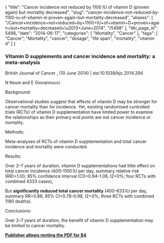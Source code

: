 {
    "title": "Cancer incidence not reduced by 1100 IU of vitamin D (proven again) but mortality decreased",
    "slug": "cancer-incidence-not-reduced-by-1100-iu-of-vitamin-d-proven-again-but-mortality-decreased",
    "aliases": [
        "/Cancer+incidence+not+reduced+by+1100+IU+of+vitamin+D+proven+again+but+mortality+decreased+\u2013+June+2014",
        "/5498"
    ],
    "tiki_page_id": 5498,
    "date": "2014-06-17",
    "categories": [
        "Mortality",
        "Cancer"
    ],
    "tags": [
        "Cancer",
        "Mortality",
        "cancer",
        "dosage",
        "life span",
        "mortality",
        "vitamin d"
    ]
}


### Vitamin D supplements and cancer incidence and mortality: a meta-analysis

British Journal of Cancer , (10 June 2014) | doi:10.1038/bjc.2014.294

N Keum and E Giovannucci

Background:

Observational studies suggest that effects of vitamin D may be stronger for cancer mortality than for incidence. Yet, existing randomised controlled trials (RCTs) of vitamin D supplementation have limited power to examine the relationships as their primary end points are not cancer incidence or mortality.

Methods:

Meta-analyses of RCTs of vitamin D supplementation and total cancer incidence and mortality were conducted.

Results:

Over 2–7 years of duration, vitamin D supplementations had little effect on total cancer incidence (400–1100 IU per day, summary relative risk (RR)=1.00, 95% confidence interval (CI)=0.94–1.06, I2=0%; four RCTs with combined 4333 cases), 

But  **significantly reduced total cancer mortality**  (400–833 IU per day, summary RR=0.88, 95% CI=0.78–0.98, I2=0%, three RCTs with combined 1190 deaths).

Conclusions:

Over 2–7 years of duration, the benefit of vitamin D supplementation may be limited to cancer mortality.

 **[Publisher allows renting the PDF for $4](http://www.nature.com/bjc/journal/vaop/ncurrent/full/bjc2014294a.html)**